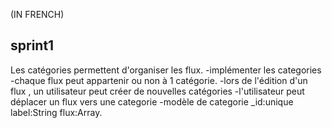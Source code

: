 (IN FRENCH)

sprint1
-------
Les catégories permettent d'organiser les flux.
-implémenter les categories
-chaque flux peut appartenir ou non à 1 catégorie.
-lors de l'édition d'un flux , un utilisateur peut créer de nouvelles catégories
-l'utilisateur peut déplacer un flux vers une categorie
-modèle de categorie
_id:unique
label:String
flux:Array.<flux>